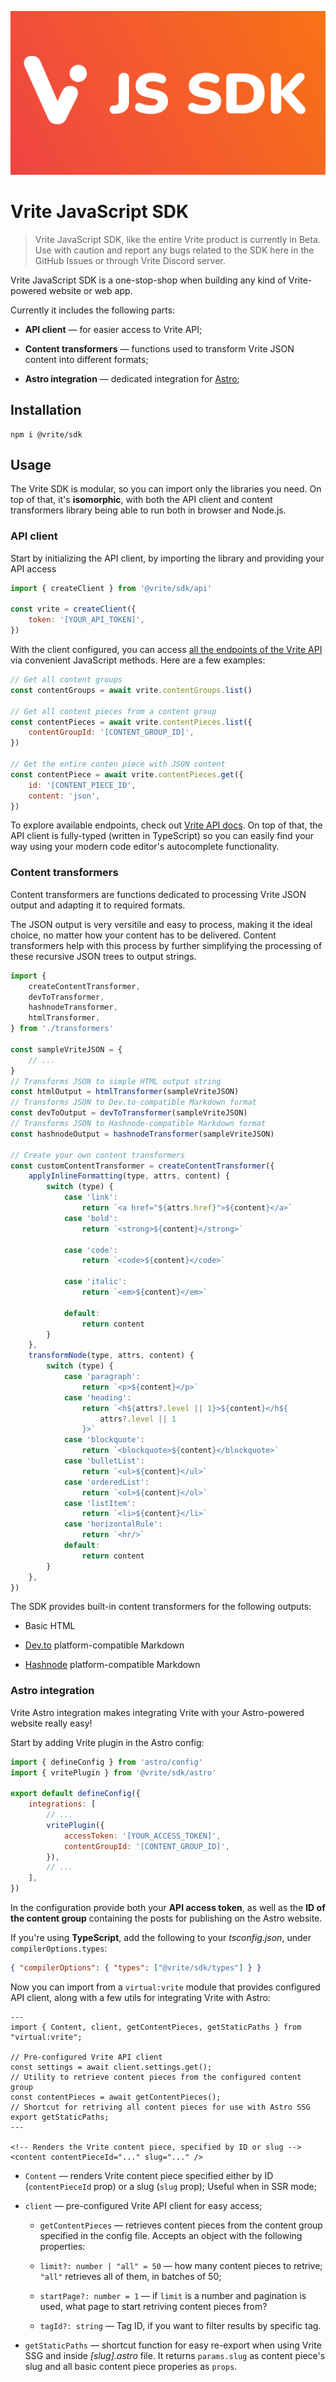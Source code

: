 ![Vrite JS SDK cover](./cover.png)

# Vrite JavaScript SDK

> Vrite JavaScript SDK, like the entire Vrite product is currently in Beta. Use with caution and report any bugs related to the SDK here in the GitHub Issues or through Vrite Discord server.

Vrite JavaScript SDK is a one-stop-shop when building any kind of Vrite-powered website or web app.

Currently it includes the following parts:

- **API client** — for easier access to Vrite API;

- **Content transformers** — functions used to transform Vrite JSON content into different formats;

- **Astro integration** — dedicated integration for [Astro](<[https://astro.build/](https://astro.build/)>);

## Installation

```Shell
npm i @vrite/sdk
```

## Usage

The Vrite SDK is modular, so you can import only the libraries you need. On top of that, it's **isomorphic**, with both the API client and content transformers library being able to run both in browser and Node.js.

### API client

Start by initializing the API client, by importing the library and providing your API access

```JavaScript
import { createClient } from '@vrite/sdk/api'

const vrite = createClient({
    token: '[YOUR_API_TOKEN]',
})
```

With the client configured, you can access [all the endpoints of the Vrite API](https://app.vrite.io/docs) via convenient JavaScript methods. Here are a few examples:

```JavaScript
// Get all content groups
const contentGroups = await vrite.contentGroups.list()

// Get all content pieces from a content group
const contentPieces = await vrite.contentPieces.list({
    contentGroupId: '[CONTENT_GROUP_ID]',
})

// Get the entire conten piece with JSON content
const contentPiece = await vrite.contentPieces.get({
    id: '[CONTENT_PIECE_ID',
    content: 'json',
})
```

To explore available endpoints, check out [Vrite API docs](https://app.vrite.io/docs). On top of that, the API client is fully-typed (written in TypeScript) so you can easily find your way using your modern code editor's autocomplete functionality.

### Content transformers

Content transformers are functions dedicated to processing Vrite JSON output and adapting it to required formats.

The JSON output is very versitile and easy to process, making it the ideal choice, no matter how your content has to be delivered. Content transformers help with this process by further simplifying the processing of these recursive JSON trees to output strings.

```JavaScript
import {
    createContentTransformer,
    devToTransformer,
    hashnodeTransformer,
    htmlTransformer,
} from './transformers'

const sampleVriteJSON = {
    // ...
}
// Transforms JSON to simple HTML output string
const htmlOutput = htmlTransformer(sampleVriteJSON)
// Transforms JSON to Dev.to-compatible Markdown format
const devToOutput = devToTransformer(sampleVriteJSON)
// Transforms JSON to Hashnode-compatible Markdown format
const hashnodeOutput = hashnodeTransformer(sampleVriteJSON)

// Create your own content transformers
const customContentTransformer = createContentTransformer({
    applyInlineFormatting(type, attrs, content) {
        switch (type) {
            case 'link':
                return `<a href="${attrs.href}">${content}</a>`
            case 'bold':
                return `<strong>${content}</strong>`

            case 'code':
                return `<code>${content}</code>`

            case 'italic':
                return `<em>${content}</em>`

            default:
                return content
        }
    },
    transformNode(type, attrs, content) {
        switch (type) {
            case 'paragraph':
                return `<p>${content}</p>`
            case 'heading':
                return `<h${attrs?.level || 1}>${content}</h${
                    attrs?.level || 1
                }>`
            case 'blockquote':
                return `<blockquote>${content}</blockquote>`
            case 'bulletList':
                return `<ul>${content}</ul>`
            case 'orderedList':
                return `<ol>${content}</ol>`
            case 'listItem':
                return `<li>${content}</li>`
            case 'horizontalRule':
                return `<hr/>`
            default:
                return content
        }
    },
})
```

The SDK provides built-in content transformers for the following outputs:

- Basic HTML

- [Dev.to](http://Dev.to) platform-compatible Markdown

- [Hashnode](https://hashnode.com/) platform-compatible Markdown

### Astro integration

Vrite Astro integration makes integrating Vrite with your Astro-powered website really easy!

Start by adding Vrite plugin in the Astro config:

```JavaScript
import { defineConfig } from 'astro/config'
import { vritePlugin } from '@vrite/sdk/astro'

export default defineConfig({
    integrations: [
        // ...
        vritePlugin({
            accessToken: '[YOUR_ACCESS_TOKEN]',
            contentGroupId: '[CONTENT_GROUP_ID]',
        }),
        // ...
    ],
})
```

In the configuration provide both your **API access token**, as well as the **ID of the content group** containing the posts for publishing on the Astro website.

If you're using **TypeScript**, add the following to your _tsconfig.json_, under `compilerOptions.types`:

```JSON
{ "compilerOptions": { "types": ["@vrite/sdk/types"] } }
```

Now you can import from a `virtual:vrite` module that provides configured API client, along with a few utils for integrating Vrite with Astro:

```astro
---
import { Content, client, getContentPieces, getStaticPaths } from "virtual:vrite";

// Pre-configured Vrite API client
const settings = await client.settings.get();
// Utility to retrieve content pieces from the configured content group
const contentPieces = await getContentPieces();
// Shortcut for retriving all content pieces for use with Astro SSG
export getStaticPaths;
---

<!-- Renders the Vrite content piece, specified by ID or slug -->
<content contentPieceId="..." slug="..." />
```

- `Content` — renders Vrite content piece specified either by ID (`contentPieceId` prop) or a slug (`slug` prop); Useful when in SSR mode;

- `client` — pre-configured Vrite API client for easy access;

  - `getContentPieces` — retrieves content pieces from the content group specified in the config file. Accepts an object with the following properties:

  - `limit?: number | "all" = 50` — how many content pieces to retrive; `"all"` retrieves all of them, in batches of 50;

  - `startPage?: number = 1` — if `limit` is a number and pagination is used, what page to start retriving content pieces from?

  - `tagId?: string` — Tag ID, if you want to filter results by specific tag.

- `getStaticPaths` — shortcut function for easy re-export when using Vrite SSG and inside _[slug].astro_ file. It returns `params.slug` as content piece's slug and all basic content piece properies as `props`.
